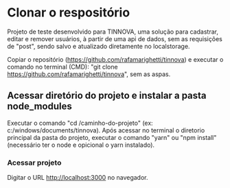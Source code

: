 # Clonar o respositório

Projeto de teste desenvolvido para TINNOVA, uma solução para cadastrar, editar e remover usuários, à partir de uma api de dados, sem as requisições de "post", sendo salvo e atualizado diretamente no localstorage.

Copiar o repositório (https://github.com/rafamarighetti/tinnova) e executar o comando no terminal (CMD):
"git clone https://github.com/rafamarighetti/tinnova", sem as aspas.

## Acessar diretório do projeto e instalar a pasta node_modules

Executar o comando "cd /caminho-do-projeto" (ex: c:/windows/documents/tinnova).
Após acessar no terminal o diretorio principal da pasta do projeto, executar o comando "yarn" ou "npm install" 
(necessário ter o node e opicional o yarn instalado).


### Acessar projeto

Digitar o URL [http://localhost:3000](http://localhost:3000) no navegador.